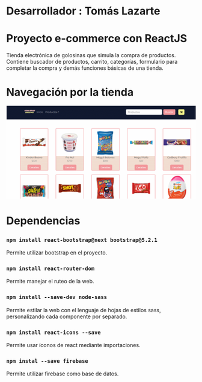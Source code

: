 # Desarrollador : Tomás Lazarte

# Proyecto e-commerce con ReactJS
Tienda electrónica de golosinas que simula la compra de productos. Contiene buscador de productos, carrito, categorías, formulario para completar la compra y demás funciones básicas de una tienda.

# Navegación por la tienda
![image](https://github.com/TomasLazarte/react-js-primer-desafio/blob/main/src/media/gif.gif)

# Dependencias

### `npm install react-bootstrap@next bootstrap@5.2.1`
Permite utilizar bootstrap en el proyecto.

### `npm install react-router-dom`
Permite manejar el ruteo de la web.

### `npm install --save-dev node-sass`
Permite estilar la web con el lenguaje de hojas de estilos sass, personalizando cada componente por separado.

### `npm install react-icons --save`
Permite usar íconos de react mediante importaciones.

### `npm instal --save firebase`
Permite utilizar firebase como base de datos.